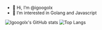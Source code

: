 - 👋 Hi, I’m @igoogolx
- 👀 I’m interested in Golang and Javascript

![Igoogolx's GitHub stats][github-stats-card]
![Top Langs][github-top-languages-card]


[github-top-languages-card]: https://github-readme-stats.vercel.app/api/top-langs/?username=igoogolx&layout=compact
[github-stats-card]: https://github-readme-stats.vercel.app/api?username=igoogolx&show_icons=true
<!---
igoogolx/igoogolx is a ✨ special ✨ repository because its `README.md` (this file) appears on your GitHub profile.
You can click the Preview link to take a look at your changes.
--->
